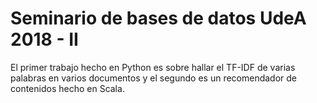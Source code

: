 # Seminario de bases de datos UdeA 2018 - II

El primer trabajo hecho en Python es sobre hallar el TF-IDF de varias palabras en varios documentos y el segundo es un recomendador de contenidos hecho en Scala.

